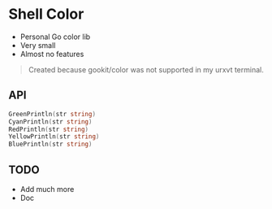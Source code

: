 # Shell Color

* Personal Go color lib
* Very small
* Almost no features

> Created because gookit/color was not supported in my urxvt terminal.

## API

```go
GreenPrintln(str string)
CyanPrintln(str string)
RedPrintln(str string)
YellowPrintln(str string)
BluePrintln(str string)
```

## TODO

* Add much more
* Doc

